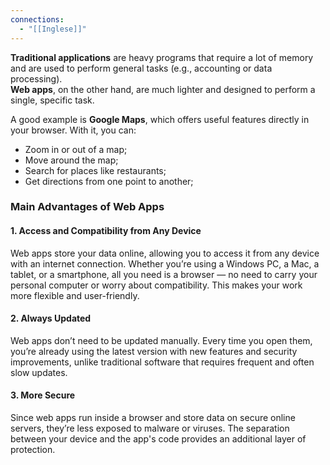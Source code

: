 ```yaml
---
connections:
  - "[[Inglese]]"
---
```

**Traditional applications** are heavy programs that require a lot of memory and are used to perform general tasks (e.g., accounting or data processing).  
**Web apps**, on the other hand, are much lighter and designed to perform a single, specific task.

A good example is **Google Maps**, which offers useful features directly in your browser. With it, you can:

- Zoom in or out of a map;
- Move around the map;
- Search for places like restaurants;
- Get directions from one point to another;

### **Main Advantages of Web Apps**

#### 1. **Access and Compatibility from Any Device**

Web apps store your data online, allowing you to access it from any device with an internet connection. Whether you’re using a Windows PC, a Mac, a tablet, or a smartphone, all you need is a browser — no need to carry your personal computer or worry about compatibility. This makes your work more flexible and user-friendly.

#### 2. **Always Updated**

Web apps don’t need to be updated manually. Every time you open them, you’re already using the latest version with new features and security improvements, unlike traditional software that requires frequent and often slow updates.

#### 3. **More Secure**

Since web apps run inside a browser and store data on secure online servers, they’re less exposed to malware or viruses. The separation between your device and the app's code provides an additional layer of protection.